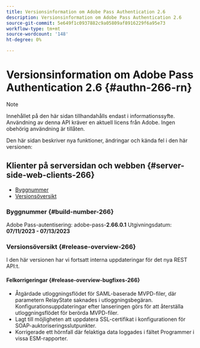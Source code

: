 ```yaml
---
title: Versionsinformation om Adobe Pass Authentication 2.6
description: Versionsinformation om Adobe Pass Authentication 2.6
source-git-commit: 5e649f1c0937882c9a05809af8916229f6a95e73
workflow-type: tm+mt
source-wordcount: '148'
ht-degree: 0%

---
```


# Versionsinformation om Adobe Pass Authentication 2.6 {#authn-266-rn}

>[!NOTE]
>
>Innehållet på den här sidan tillhandahålls endast i informationssyfte. Användning av denna API kräver en aktuell licens från Adobe. Ingen obehörig användning är tillåten.

Den här sidan beskriver nya funktioner, ändringar och kända fel i den här versionen:

## Klienter på serversidan och webben {#server-side-web-clients-266}

* [Byggnummer](#build-number-266)
* [Versionsöversikt](#release-overview-266)

### Byggnummer {#build-number-266}

Adobe Pass-autentisering: adobe-pass-**2.66.0.1**
Utgivningsdatum: **07/11/2023 - 07/13/2023**

### Versionsöversikt {#release-overview-266}

I den här versionen har vi fortsatt interna uppdateringar för det nya REST API:t.

#### Felkorrigeringar {#release-overview-bugfixes-266}

* Åtgärdade utloggningsflödet för SAML-baserade MVPD-filer, där parametern RelayState saknades i utloggningsbegäran. Konfigurationsuppdateringar efter lanseringen görs för att återställa utloggningsflödet för berörda MVPD-filer.
* Lagt till möjligheten att uppdatera SSL-certifikat i konfigurationen för SOAP-auktoriseringsslutpunkter.
* Korrigerade ett hörnfall där felaktiga data loggades i fältet Programmer i vissa ESM-rapporter.
